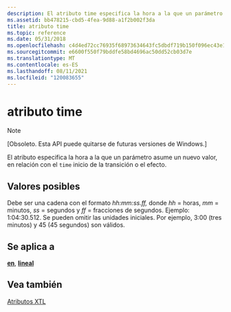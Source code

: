 ```yaml
---
description: El atributo time especifica la hora a la que un parámetro asume un nuevo valor, en relación con el inicio de la transición o el efecto.
ms.assetid: bb478215-cbd5-4fea-9d88-a1f2b002f3da
title: atributo time
ms.topic: reference
ms.date: 05/31/2018
ms.openlocfilehash: c4d4ed72cc76935f68973634643fc5dbdf719b150f096ec43e1ace56881f0c26
ms.sourcegitcommit: e6600f550f79bddfe58bd4696ac50dd52cb03d7e
ms.translationtype: MT
ms.contentlocale: es-ES
ms.lasthandoff: 08/11/2021
ms.locfileid: "120083655"
---
```

# <a name="time-attribute"></a>atributo time

> [!Note]  
> \[Obsoleto. Esta API puede quitarse de futuras versiones de Windows.\]

 

El atributo especifica la hora a la que un parámetro asume un nuevo valor, en relación con el `time` inicio de la transición o el efecto.

## <a name="possible-values"></a>Valores posibles

Debe ser una cadena con el formato *hh:mm:ss.ff,* donde *hh* = horas, *mm* = minutos, *ss* = segundos y *ff* = fracciones de segundos. Ejemplo: 1:04:30.512. Se pueden omitir las unidades iniciales. Por ejemplo, 3:00 (tres minutos) y 45 (45 segundos) son válidos.

## <a name="applies-to"></a>Se aplica a

[**en**](at-element.md), [ **lineal**](linear-element.md)

## <a name="see-also"></a>Vea también

<dl> <dt>

[Atributos XTL](xtl-attributes.md)
</dt> </dl>

 

 



